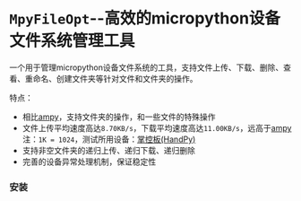 # `MpyFileOpt`--高效的micropython设备文件系统管理工具
一个用于管理micropython设备文件系统的工具，支持文件上传、下载、删除、查看、重命名、创建文件夹等针对文件和文件夹的操作。

特点：
- 相比[ampy](https://github.com/scientifichackers/ampy)，支持文件夹的操作，和一些文件的特殊操作
- 文件上传平均速度高达`8.70KB/s`，下载平均速度高达`11.00KB/s`，远高于[ampy](https://github.com/scientifichackers/ampy)  
注：`1K = 1024`，测试所用设备：[掌控板(HandPy)](https://labplus.cn/handPy)
- 支持非空文件夹的递归上传、递归下载、递归删除
- 完善的设备异常处理机制，保证稳定性

### 安装

